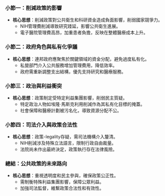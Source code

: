 ### 小節一：削減政策的影響
- **核心思想**：削減政策對公共衛生和科研資金造成負面影響，削弱國家競爭力。
  - NIH管理費削減導致研究踒延，影響公共衛生進展。
  - 電子醫院管理費高昂，加重患者負擔，反映在整體醫療成本上升。

### 小節二：政府角色與私有化爭議
- **核心思想**：連邦政府應聚焦於關鍵領域的資金分配，避免過度私有化。
  - 私營部門介入公共服務增加管理費用，降低效率。
  - 政府需重新調整支出結構，優先支持研究和醫療服務。

### 小節三：政治與利益衝突
- **核心思想**：政策制定受特定利益集團影響，削弱民主質疑。
  - 特定政治人物如埃隆·馬斯克利用削減作為其私有化目標的掩蓋。
  - 社會保障和醫療計劃被污名化，導致資源分配不公。

### 小節四：司法介入與政策合法性
- **核心思想**：政策-legality存疑，需司法機構介入釐清。
  - NIH削減涉及特殊立法語言，限制行政自由裁量。
  - 法院尚未作出最終決定，政策執行存在法律風險。

### 總結：公共政策的未來路向
- **核心思想**：重視透明度和民主參與，確保政策公正性。
  - 需制衡特殊利益集團影響，保障公眾利益。
  - 加強司法監督，維繫政策合法性和有效性。